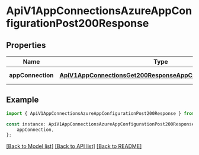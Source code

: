 # ApiV1AppConnectionsAzureAppConfigurationPost200Response


## Properties

Name | Type | Description | Notes
------------ | ------------- | ------------- | -------------
**appConnection** | [**ApiV1AppConnectionsGet200ResponseAppConnectionsInnerAnyOf6**](ApiV1AppConnectionsGet200ResponseAppConnectionsInnerAnyOf6.md) |  | [default to undefined]

## Example

```typescript
import { ApiV1AppConnectionsAzureAppConfigurationPost200Response } from './api';

const instance: ApiV1AppConnectionsAzureAppConfigurationPost200Response = {
    appConnection,
};
```

[[Back to Model list]](../README.md#documentation-for-models) [[Back to API list]](../README.md#documentation-for-api-endpoints) [[Back to README]](../README.md)
